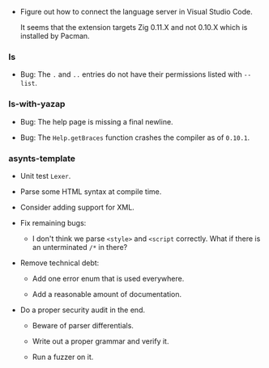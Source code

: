 -   Figure out how to connect the language server in Visual Studio Code.

    It seems that the extension targets Zig 0.11.X and not 0.10.X which is installed by Pacman.

### ls

-   Bug: The `.` and `..` entries do not have their permissions listed with `--list`.

### ls-with-yazap

-   Bug: The help page is missing a final newline.

-   Bug: The `Help.getBraces` function crashes the compiler as of `0.10.1`.

### asynts-template

-   Unit test `Lexer`.

-   Parse some HTML syntax at compile time.

-   Consider adding support for XML.

-   Fix remaining bugs:

    -   I don't think we parse `<style>` and `<script` correctly.
        What if there is an unterminated `/*` in there?

-   Remove technical debt:

    -   Add one error enum that is used everywhere.

    -   Add a reasonable amount of documentation.

-   Do a proper security audit in the end.

    -   Beware of parser differentials.

    -   Write out a proper grammar and verify it.

    -   Run a fuzzer on it.
